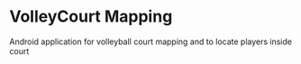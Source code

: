 # VolleyCourt Mapping
Android application for volleyball court mapping and to locate players inside court
